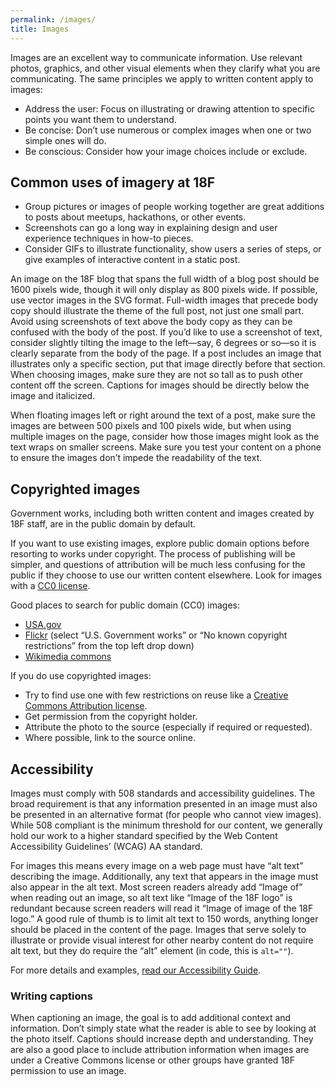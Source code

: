 ```yaml
---
permalink: /images/
title: Images
---
```

Images are an excellent way to communicate information. Use relevant
photos, graphics, and other visual elements when they clarify what you
are communicating. The same principles we apply to written content apply
to images:

-   Address the user: Focus on illustrating or drawing attention to specific points you want them to understand.
-   Be concise: Don’t use numerous or complex images when one or two simple ones will do.
-   Be conscious: Consider how your image choices include or exclude.

## Common uses of imagery at 18F

-   Group pictures or images of people working together are great additions to posts about meetups, hackathons, or other events.
-   Screenshots can go a long way in explaining design and user experience techniques in how-to pieces.
-   Consider GIFs to illustrate functionality, show users a series of steps, or give examples of interactive content in a static post.

An image on the 18F blog that spans the full width of a blog post should
be 1600 pixels wide, though it will only display as 800 pixels wide. If
possible, use vector images in the SVG format. Full-width images that
precede body copy should illustrate the theme of the full post, not just
one small part. Avoid using screenshots of text above the body copy as
they can be confused with the body of the post. If you’d like to use a
screenshot of text, consider slightly tilting the image to the left—say,
6 degrees or so—so it is clearly separate from the body of the page. If
a post includes an image that illustrates only a specific section, put
that image directly before that section. When choosing images, make sure
they are not so tall as to push other content off the screen. Captions
for images should be directly below the image and italicized.

When floating images left or right around the text of a post, make sure
the images are between 500 pixels and 100 pixels wide, but when using
multiple images on the page, consider how those images might look as the
text wraps on smaller screens. Make sure you test your content on a
phone to ensure the images don’t impede the readability of the text.

## Copyrighted images

Government works, including both written content and images created by
18F staff, are in the public domain by default.

If you want to use existing images, explore public domain options before
resorting to works under copyright. The process of publishing will be
simpler, and questions of attribution will be much less confusing for
the public if they choose to use our written content elsewhere. Look for
images with a [CC0 license](https://creativecommons.org/about/cc0).

Good places to search for public domain (CC0) images:

-   [USA.gov](https://search.usa.gov/search/images?affiliate=usagov&query=)
-   [Flickr](https://www.flickr.com/search/?text=cats&license=8) (select “U.S. Government works” or “No known copyright restrictions” from the top left drop down)
-   [Wikimedia commons](https://commons.wikimedia.org/wiki/Category:Public_domain)

If you do use copyrighted images:

-   Try to find use one with few restrictions on reuse like a [Creative Commons Attribution license](http://creativecommons.org/licenses/#the-licenses).
-   Get permission from the copyright holder.
-   Attribute the photo to the source (especially if required or requested).
-   Where possible, link to the source online.

## Accessibility

Images must comply with 508 standards and accessibility guidelines. The
broad requirement is that any information presented in an image must
also be presented in an alternative format (for people who cannot view
images). While 508 compliant is the minimum threshold for our content,
we generally hold our work to a higher standard specified by the Web
Content Accessibility Guidelines’ (WCAG) AA standard.

For images this means every image on a web page must have “alt text”
describing the image. Additionally, any text that appears in the image
must also appear in the alt text. Most screen readers already add “Image
of” when reading out an image, so alt text like “Image of the 18F logo”
is redundant because screen readers will read it “Image of image of the
18F logo.” A good rule of thumb is to limit alt text to 150 words,
anything longer should be placed in the content of the page. Images that
serve solely to illustrate or provide visual interest for other nearby
content do not require alt text, but they do require the “alt” element
(in code, this is `alt=""`).

For more details and examples, [read our Accessibility
Guide](https://pages.18f.gov/accessibility/images/).

### Writing captions

When captioning an image, the goal is to add additional context and
information. Don’t simply state what the reader is able to see by
looking at the photo itself. Captions should increase depth and
understanding. They are also a good place to include attribution
information when images are under a Creative Commons license or other
groups have granted 18F permission to use an image.
